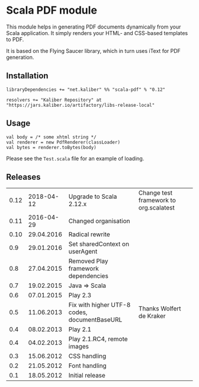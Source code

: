 # Scala PDF module

This module helps in generating PDF documents dynamically from your Scala application.
It simply renders your HTML- and CSS-based templates to PDF.

It is based on the Flying Saucer library, which in turn uses iText for PDF generation.

## Installation
```
libraryDependencies += "net.kaliber" %% "scala-pdf" % "0.12"

resolvers += "Kaliber Repository" at "https://jars.kaliber.io/artifactory/libs-release-local"
```

## Usage

```
val body = /* some xhtml string */
val renderer = new PdfRenderer(classLoader)
val bytes = renderer.toBytes(body)
```

Please see the `Test.scala` file for an example of loading.

## Releases

<table>
  <tr>
    <td>0.12</td>
    <td>2018-04-12</td>
    <td>Upgrade to Scala 2.12.x</td>
    <td>Change test framework to org.scalatest</td>
    <td></td>
  <tr>
  <tr>
    <td>0.11</td>
    <td>2016-04-29</td>
    <td>Changed organisation</td>
    <td></td>
  <tr>
    <td>0.10</td>
    <td>29.04.2016</td>
    <td>Radical rewrite</td>
    <td></td>
  </tr>
  <tr>
    <td>0.9</td>
    <td>29.01.2016</td>
    <td>Set sharedContext on userAgent</td>
    <td></td>
  </tr>
  <tr>
    <td>0.8</td>
    <td>27.04.2015</td>
    <td>Removed Play framework dependencies</td>
    <td></td>
  </tr>
  <tr>
    <td>0.7</td>
    <td>19.02.2015</td>
    <td>Java => Scala</td>
    <td></td>
  </tr>
  <tr>
    <td>0.6</td>
    <td>07.01.2015</td>
    <td>Play 2.3</td>
    <td></td>
  </tr>
  <tr>
    <td>0.5</td>
    <td>11.06.2013</td>
    <td>Fix with higher UTF-8 codes, documentBaseURL</td>
    <td>Thanks Wolfert de Kraker</td>
  </tr>
  <tr>
    <td>0.4</td>
    <td>08.02.2013</td>
    <td>Play 2.1</td>
    <td></td>
  </tr>
  <tr>
    <td>0.4</td>
    <td>04.02.2013</td>
    <td>Play 2.1.RC4, remote images</td>
    <td></td>
  </tr>
  <tr>
    <td>0.3</td>
    <td>15.06.2012</td>
    <td>CSS handling</td>
    <td></td>
  </tr>
  <tr>
    <td>0.2</td>
    <td>21.05.2012</td>
    <td>Font handling</td>
    <td></td>
  </tr>
  <tr>
    <td>0.1</td>
    <td>18.05.2012</td>
    <td>Initial release</td>
    <td></td>
  </tr>
</table>
